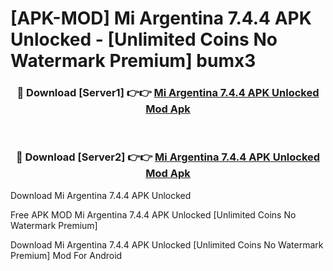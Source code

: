 # [APK-MOD] Mi Argentina 7.4.4 APK Unlocked - [Unlimited Coins No Watermark Premium] bumx3



<div align="center">
<h3>🔴 Download [Server1] 👉👉 <a href="https://momento.my/?title=Mi_Argentina_7.4.4_APK_Unlocked">Mi Argentina 7.4.4 APK Unlocked Mod Apk</a></h3><br>

<h3>🔴 Download [Server2] 👉👉 <a href="https://momento.my/?title=Mi_Argentina_7.4.4_APK_Unlocked">Mi Argentina 7.4.4 APK Unlocked Mod Apk</a></h3>
</div>



Download Mi Argentina 7.4.4 APK Unlocked 

Free APK MOD Mi Argentina 7.4.4 APK Unlocked [Unlimited Coins No Watermark Premium]

Download Mi Argentina 7.4.4 APK Unlocked [Unlimited Coins No Watermark Premium] Mod For Android
